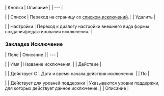 | Кнопка | Описание |
| --- |

|
| Список | Переход на страницу со [списком исключений](/user_help/service/support/ticket_timetable/ticket_holidays_list.php). |
| Удалить |

|
| Настройки | Переход к диалогу настройки внешнего вида формы создания/редактирования исключения. |

### Закладка Исключение

| Поле | Описание |
| --- |

|
| Имя | Название исключения. |
| Действие |

|
| Действует С | Дата и время начала действия исключения. |
| По |

|
| Действует для уровней поддержки | Указываются уровни поддержки, для которых действует данное исключение. |
| Описание |